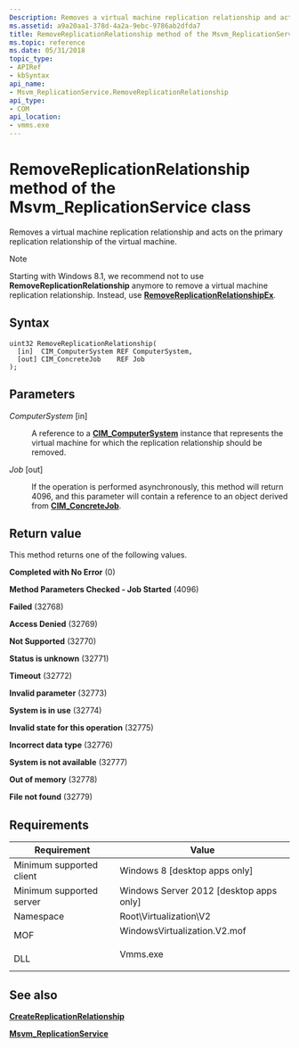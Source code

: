 ```yaml
---
Description: Removes a virtual machine replication relationship and acts on the primary replication relationship of the virtual machine.
ms.assetid: a9a20aa1-378d-4a2a-9ebc-9786ab2dfda7
title: RemoveReplicationRelationship method of the Msvm_ReplicationService class
ms.topic: reference
ms.date: 05/31/2018
topic_type: 
- APIRef
- kbSyntax
api_name: 
- Msvm_ReplicationService.RemoveReplicationRelationship
api_type: 
- COM
api_location: 
- vmms.exe
---
```


# RemoveReplicationRelationship method of the Msvm\_ReplicationService class

Removes a virtual machine replication relationship and acts on the primary replication relationship of the virtual machine.

> [!Note]  
> Starting with Windows 8.1, we recommend not to use **RemoveReplicationRelationship** anymore to remove a virtual machine replication relationship. Instead, use [**RemoveReplicationRelationshipEx**](removereplicationrelationshipex-msvm-replicationservice.md).

 

## Syntax


```mof
uint32 RemoveReplicationRelationship(
  [in]  CIM_ComputerSystem REF ComputerSystem,
  [out] CIM_ConcreteJob    REF Job
);
```



## Parameters

<dl> <dt>

*ComputerSystem* \[in\]
</dt> <dd>

A reference to a [**CIM\_ComputerSystem**](/windows/desktop/CIMWin32Prov/cim-computersystem) instance that represents the virtual machine for which the replication relationship should be removed.

</dd> <dt>

*Job* \[out\]
</dt> <dd>

If the operation is performed asynchronously, this method will return 4096, and this parameter will contain a reference to an object derived from [**CIM\_ConcreteJob**](/previous-versions//cc136808(v=vs.85)).

</dd> </dl>

## Return value

This method returns one of the following values.

<dl> <dt>

**Completed with No Error** (0)
</dt> <dt>

**Method Parameters Checked - Job Started** (4096)
</dt> <dt>

**Failed** (32768)
</dt> <dt>

**Access Denied** (32769)
</dt> <dt>

**Not Supported** (32770)
</dt> <dt>

**Status is unknown** (32771)
</dt> <dt>

**Timeout** (32772)
</dt> <dt>

**Invalid parameter** (32773)
</dt> <dt>

**System is in use** (32774)
</dt> <dt>

**Invalid state for this operation** (32775)
</dt> <dt>

**Incorrect data type** (32776)
</dt> <dt>

**System is not available** (32777)
</dt> <dt>

**Out of memory** (32778)
</dt> <dt>

**File not found** (32779)
</dt> </dl>

## Requirements



| Requirement | Value |
|-------------------------------------|---------------------------------------------------------------------------------------------------------|
| Minimum supported client<br/> | Windows 8 \[desktop apps only\]<br/>                                                              |
| Minimum supported server<br/> | Windows Server 2012 \[desktop apps only\]<br/>                                                    |
| Namespace<br/>                | Root\\Virtualization\\V2<br/>                                                                     |
| MOF<br/>                      | <dl> <dt>WindowsVirtualization.V2.mof</dt> </dl> |
| DLL<br/>                      | <dl> <dt>Vmms.exe</dt> </dl>                     |



## See also

<dl> <dt>

[**CreateReplicationRelationship**](createreplicationrelationship-msvm-replicationservice.md)
</dt> <dt>

[**Msvm\_ReplicationService**](msvm-replicationservice.md)
</dt> </dl>

 

